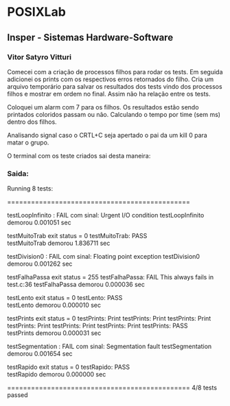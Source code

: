 # POSIXLab

## Insper - Sistemas Hardware-Software

### Vitor Satyro Vitturi

Comecei com a criação de processos filhos para rodar os tests. Em seguida adicionei os prints com os respectivos erros retornados do filho. Cria um arquivo temporário para salvar os resultados dos tests vindo dos processos filhos e mostrar em ordem no final. Assim não ha relação entre os tests.

Coloquei um alarm com 7 para os filhos. 
Os resultados estão sendo printados coloridos passam ou não.
Calculando o tempo por time (sem ms) dentro dos filhos.

Analisando signal caso o CRTL+C seja apertado o pai da um kill 0 para matar o grupo.

O terminal com os teste criados sai desta maneira:

### Saida: 

Running 8 tests:

==============================================

testLoopInfinito :  FAIL   com sinal: Urgent I/O condition
testLoopInfinito demorou 0.001051 sec

testMuitoTrab exit status = 0
testMuitoTrab:  PASS  
testMuitoTrab demorou 1.836711 sec

testDivision0 :  FAIL   com sinal: Floating point exception
testDivision0 demorou 0.001262 sec

testFalhaPassa exit status = 255
testFalhaPassa:  FAIL   This always fails in test.c:36
testFalhaPassa demorou 0.000036 sec

testLento exit status = 0
testLento:  PASS  
testLento demorou 0.000010 sec

testPrints exit status = 0
testPrints: Print
testPrints: Print
testPrints: Print
testPrints: Print
testPrints: Print
testPrints: Print
testPrints:  PASS  
testPrints demorou 0.000031 sec

testSegmentation :  FAIL   com sinal: Segmentation fault
testSegmentation demorou 0.001654 sec

testRapido exit status = 0
testRapido:  PASS  
testRapido demorou 0.000000 sec

==============================================
4/8 tests passed
